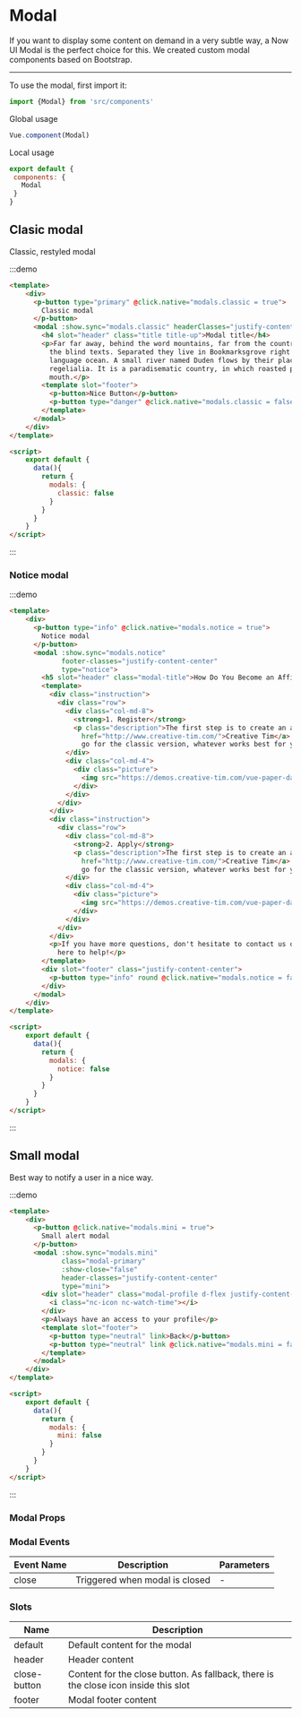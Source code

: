 # Modal


<script>
module.exports = {
  data(){
    return {
      modals: {
        classic: false,
        notice: false,
        mini: false
      }
    }
  }
}
</script>

If you want to display some content on demand in a very subtle way, a Now UI Modal is the perfect choice for this.
We created custom modal components based on Bootstrap.

<hr>
To use the modal, first import it:

```js
import {Modal} from 'src/components'
```

Global usage

```js
Vue.component(Modal)
```

Local usage

```js
export default {
 components: {
   Modal
 }
}
```

## Clasic modal

Classic, restyled modal

:::demo
```html
<template>
    <div>
      <p-button type="primary" @click.native="modals.classic = true">
        Classic modal
      </p-button>
      <modal :show.sync="modals.classic" headerClasses="justify-content-center">
        <h4 slot="header" class="title title-up">Modal title</h4>
        <p>Far far away, behind the word mountains, far from the countries Vokalia and Consonantia, there live
          the blind texts. Separated they live in Bookmarksgrove right at the coast of the Semantics, a large
          language ocean. A small river named Duden flows by their place and supplies it with the necessary
          regelialia. It is a paradisematic country, in which roasted parts of sentences fly into your
          mouth.</p>
        <template slot="footer">
          <p-button>Nice Button</p-button>
          <p-button type="danger" @click.native="modals.classic = false">Close</p-button>
        </template>
      </modal>
    </div>
</template>

<script>
    export default {
      data(){
        return {
          modals: {
            classic: false
          }
        }
      }
    }
</script>
```
:::

### Notice modal

:::demo
```html
<template>
    <div>
      <p-button type="info" @click.native="modals.notice = true">
        Notice modal
      </p-button>
      <modal :show.sync="modals.notice"
             footer-classes="justify-content-center"
             type="notice">
        <h5 slot="header" class="modal-title">How Do You Become an Affiliate?</h5>
        <template>
          <div class="instruction">
            <div class="row">
              <div class="col-md-8">
                <strong>1. Register</strong>
                <p class="description">The first step is to create an account at <a
                  href="http://www.creative-tim.com/">Creative Tim</a>. You can choose a social network or
                  go for the classic version, whatever works best for you.</p>
              </div>
              <div class="col-md-4">
                <div class="picture">
                  <img src="https://demos.creative-tim.com/vue-paper-dashboard-pro/documentation/static/img/tables/stylus.jpg" alt="Thumbnail Image" class="rounded img-raised">
                </div>
              </div>
            </div>
          </div>
          <div class="instruction">
            <div class="row">
              <div class="col-md-8">
                <strong>2. Apply</strong>
                <p class="description">The first step is to create an account at <a
                  href="http://www.creative-tim.com/">Creative Tim</a>. You can choose a social network or
                  go for the classic version, whatever works best for you.</p>
              </div>
              <div class="col-md-4">
                <div class="picture">
                  <img src="https://demos.creative-tim.com/vue-paper-dashboard-pro/documentation/static/img/tables/evernote.png" alt="Thumbnail Image" class="rounded img-raised">
                </div>
              </div>
            </div>
          </div>
          <p>If you have more questions, don't hesitate to contact us or send us a tweet @creativetim. We're
            here to help!</p>
        </template>
        <div slot="footer" class="justify-content-center">
          <p-button type="info" round @click.native="modals.notice = false">Sounds good!</p-button>
        </div>
      </modal>
    </div>
</template>

<script>
    export default {
      data(){
        return {
          modals: {
            notice: false
          }
        }
      }
    }
</script>
```
:::

## Small modal

Best way to notify a user in a nice way.

:::demo
```html
<template>
    <div>
      <p-button @click.native="modals.mini = true">
        Small alert modal
      </p-button>
      <modal :show.sync="modals.mini"
             class="modal-primary"
             :show-close="false"
             header-classes="justify-content-center"
             type="mini">
        <div slot="header" class="modal-profile d-flex justify-content-center align-items-center">
          <i class="nc-icon nc-watch-time"></i>
        </div>
        <p>Always have an access to your profile</p>
        <template slot="footer">
          <p-button type="neutral" link>Back</p-button>
          <p-button type="neutral" link @click.native="modals.mini = false">Close</p-button>
        </template>
      </modal>
    </div>
</template>

<script>
    export default {
      data(){
        return {
          modals: {
            mini: false
          }
        }
      }
    }
</script>
```
:::

### Modal Props
<props-table component-name="modal"/>

### Modal Events
| Event Name | Description | Parameters |
|---------- |-------- |---------- |
| close  | Triggered when modal is closed | - |


### Slots
| Name | Description |
|---------- |-------- |
|  default  | Default content for the modal |
|  header  | Header content |
|  close-button  | Content for the close button. As fallback, there is the close icon inside this slot |
|  footer  | Modal footer content |
